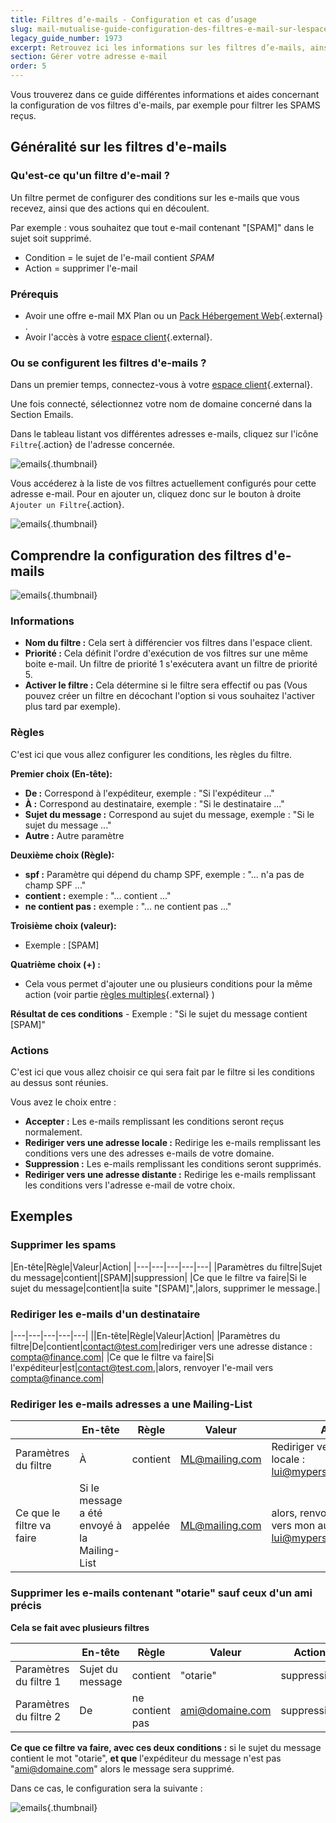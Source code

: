 ```yaml
---
title: Filtres d’e-mails - Configuration et cas d’usage
slug: mail-mutualise-guide-configuration-des-filtres-e-mail-sur-lespace-client
legacy_guide_number: 1973
excerpt: Retrouvez ici les informations sur les filtres d’e-mails, ainsi que des exemples d’utilisation
section: Gérer votre adresse e-mail
order: 5
---
```


Vous trouverez dans ce guide différentes informations et aides concernant la configuration de vos filtres d'e-mails, par exemple pour filtrer les SPAMS reçus.


## Généralité sur les filtres d'e-mails

### Qu'est-ce qu'un filtre d'e-mail ?

Un filtre permet de configurer des conditions sur les e-mails que vous recevez, ainsi que des actions qui en découlent.

Par exemple : vous souhaitez que tout e-mail contenant "[SPAM]" dans le sujet soit supprimé.

- Condition = le sujet de l'e-mail contient *SPAM*
- Action = supprimer l'e-mail


### Prérequis

- Avoir une offre e-mail MX Plan ou un [Pack Hébergement Web](https://www.ovh.com/fr/hebergement-web/){.external} .
- Avoir l'accès à votre [espace client](https://www.ovh.com/manager/web/login/){.external}.


### Ou se configurent les filtres d'e-mails ?

Dans un premier temps, connectez-vous à votre [espace client](https://www.ovh.com/manager/web/login/){.external}.

Une fois connecté, sélectionnez votre nom de domaine concerné dans la Section Emails.

Dans le tableau listant vos différentes adresses e-mails, cliquez sur l'icône `Filtre`{.action} de l'adresse concernée.

![emails](images/01.png){.thumbnail}

Vous accéderez à la liste de vos filtres actuellement configurés pour cette adresse e-mail. Pour en ajouter un, cliquez donc sur le bouton à droite `Ajouter un Filtre`{.action}.

![emails](images/02.png){.thumbnail}


## Comprendre la configuration des filtres d'e-mails

![emails](images/3241.png){.thumbnail}


### Informations

- **Nom du filtre :** Cela sert à différencier vos filtres dans l'espace client.
- **Priorité :** Cela définit l'ordre d'exécution de vos filtres sur une même boite e-mail. Un filtre de priorité 1 s'exécutera avant un filtre de priorité 5.
- **Activer le filtre :** Cela détermine si le filtre sera effectif ou pas (Vous pouvez créer un filtre en décochant l'option si vous souhaitez l'activer plus tard par exemple).


### Règles

C'est ici que vous allez configurer les conditions, les règles du filtre.

**Premier choix (En-tête):**

- **De :** Correspond à l'expéditeur, exemple : "Si l'expéditeur ..."
- **À :** Correspond au destinataire, exemple : "Si le destinataire ..."
- **Sujet du message :** Correspond au sujet du message, exemple : "Si le sujet du message ..."
- **Autre :** Autre paramètre

**Deuxième choix (Règle):**

- **spf :** Paramètre qui dépend du champ SPF, exemple : "... n'a pas de champ SPF ..."
- **contient :** exemple : "... contient ..."
- **ne contient pas :** exemple : "... ne contient pas ..."

**Troisième choix (valeur):**

- Exemple : [SPAM]

**Quatrième choix (+) :**

- Cela vous permet d'ajouter une ou plusieurs conditions pour la même action (voir partie [règles multiples](#MULTI){.external} )

**Résultat de ces conditions** - Exemple : "Si le sujet du message contient [SPAM]"


### Actions
C'est ici que vous allez choisir ce qui sera fait par le filtre si les conditions au dessus sont réunies.

Vous avez le choix entre :

- **Accepter :** Les e-mails remplissant les conditions seront reçus normalement.
- **Rediriger vers une adresse locale :** Redirige les e-mails remplissant les conditions vers une des adresses e-mails de votre domaine.
- **Suppression :** Les e-mails remplissant les conditions seront supprimés.
- **Rediriger vers une adresse distante :** Redirige les e-mails remplissant les conditions vers l'adresse e-mail de votre choix.


## Exemples

### Supprimer les spams

|En-tête|Règle|Valeur|Action|
|---|---|---|---|---|
|Paramètres du filtre|Sujet du message|contient|[SPAM]|suppression|
|Ce que le filtre va faire|Si le sujet du message|contient|la suite "[SPAM]",|alors, supprimer le message.|


### Rediriger les e-mails d'un destinataire

|---|---|---|---|---|
||En-tête|Règle|Valeur|Action|
|Paramètres du filtre|De|contient|contact@test.com|rediriger vers une adresse distance : compta@finance.com|
|Ce que le filtre va faire|Si l'expéditeur|est|contact@test.com,|alors, renvoyer l'e-mail vers compta@finance.com|


### Rediriger les e-mails adresses a une Mailing-List

||En-tête|Règle|Valeur|Action|
|---|---|---|---|---|
|Paramètres du filtre|À|contient|ML@mailing.com|Rediriger vers une adresse locale : lui@mypersonaldomain.ovh|
|Ce que le filtre va faire|Si le message a été envoyé à la Mailing-List|appelée|ML@mailing.com|alors, renvoyer le message vers mon autre adresse : lui@mypersonaldomain.ovh|

<a name="MULTI"></a>

### Supprimer les e-mails contenant "otarie" sauf ceux d'un ami précis

**Cela se fait avec plusieurs filtres**

||En-tête|Règle|Valeur|Action|
|---|---|---|---|---|
|Paramètres du filtre 1|Sujet du message|contient|"otarie"|suppression|
|Paramètres du filtre 2|De|ne contient pas|ami@domaine.com|suppression|

**Ce que ce filtre va faire, avec ces deux conditions :** si le sujet du message contient le mot "otarie", **et que** l'expéditeur du message n'est pas "ami@domaine.com" alors le message sera supprimé.

Dans ce cas, le configuration sera la suivante :

![emails](images/3242.png){.thumbnail}